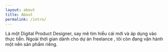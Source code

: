 ```yaml
---
layout: about
title: About
permalink: /intro/
---
```


Là một Digital Product Designer, say mê tìm hiểu cái mới và áp dụng vào thực tiễn. 
Ngoài thời gian dành cho dự án freelance , tôi còn đang vận hành một nền sản phẩm riêng.